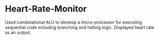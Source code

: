 # Heart-Rate-Monitor

Used combinational ALU to develop a micro-processor for executing
sequential code including branching and halting logic. Displayed heart rate
as an output.
